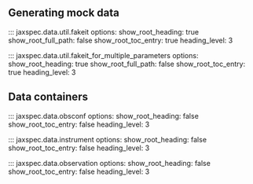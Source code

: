 ## Generating mock data

::: jaxspec.data.util.fakeit
    options:
      show_root_heading: true
      show_root_full_path: false
      show_root_toc_entry: true
      heading_level: 3


::: jaxspec.data.util.fakeit_for_multiple_parameters
    options:
      show_root_heading: true
      show_root_full_path: false
      show_root_toc_entry: true
      heading_level: 3

## Data containers

::: jaxspec.data.obsconf
    options:
      show_root_heading: false
      show_root_toc_entry: false
      heading_level: 3

::: jaxspec.data.instrument
    options:
      show_root_heading: false
      show_root_toc_entry: false
      heading_level: 3

::: jaxspec.data.observation
    options:
      show_root_heading: false
      show_root_toc_entry: false
      heading_level: 3
